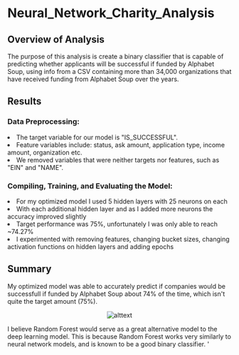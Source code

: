 # Neural_Network_Charity_Analysis

## Overview of Analysis

The purpose of this analysis is create a binary classifier that is capable of predicting whether applicants will be successful if funded by Alphabet Soup, using info from a CSV containing more than 34,000 organizations that have received funding from Alphabet Soup over the years.

## Results 

### Data Preprocessing:

<li>The target variable for our model is "IS_SUCCESSFUL".</li>
<li>Feature variables include: status, ask amount, application type, income amount, organization etc.</li>
<li>We removed variables that were neither targets nor features, such as "EIN" and "NAME".</li>

### Compiling, Training, and Evaluating the Model:

<li>For my optimized model I used 5 hidden layers with 25 neurons on each</li>
<li>With each additional hidden layer and as I added more neurons the accuracy improved slightly</li>
<li>Target performance was 75%, unfortunately I was only able to reach ~74.27%</li>
<li> I experimented with removing features, changing bucket sizes, changing activation functions on hidden layers and adding epochs </li>

## Summary

My optimized model was able to accurately predict if companies would be successfull if funded by Alphabet Soup about 74% of the time, which isn't quite the target amount (75%). 
<p align="center"

![alttext](https://github.com/sd2wiebe/Neural_Network_Charity_Analysis/blob/main/accuracy.png)

</p>

I believe Random Forest would serve as a great alternative model to the deep learning model. This is because Random Forest works very similarly to neural network models, and is known to be a good binary classifier.
'

